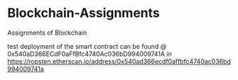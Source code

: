 # Blockchain-Assignments
Assignments of Blockchain




test deployment of the smart contract can be found  @ 0x540aD366ECdF0aFfBfc4740Ac036bD994009741A  in  https://ropsten.etherscan.io/address/0x540ad366ecdf0affbfc4740ac036bd994009741a

